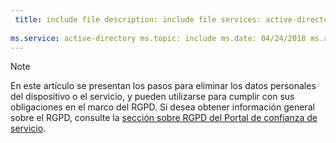 ```yaml
---
 title: include file description: include file services: active-directory author: eross-msft
 
ms.service: active-directory ms.topic: include ms.date: 04/24/2018 ms.author: lizross ms.custom: include file
---
```


>[!Note] 
> En este artículo se presentan los pasos para eliminar los datos personales del dispositivo o el servicio, y pueden utilizarse para cumplir con sus obligaciones en el marco del RGPD. Si desea obtener información general sobre el RGPD, consulte la [sección sobre RGPD del Portal de confianza de servicio](https://servicetrust.microsoft.com/ViewPage/GDPRGetStarted).